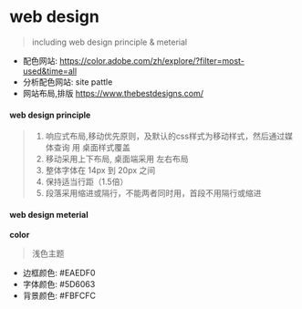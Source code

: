 # web design

> including web design principle & meterial

* 配色网站: https://color.adobe.com/zh/explore/?filter=most-used&time=all
* 分析配色网站: site pattle
* 网站布局,排版 https://www.thebestdesigns.com/

#### web design principle

> 1. 响应式布局,移动优先原则，及默认的css样式为移动样式，然后通过媒体查询 用 桌面样式覆盖
> 2. 移动采用上下布局, 桌面端采用 左右布局
> 3. 整体字体在 14px 到 20px 之间
> 4. 保持适当行距（1.5倍）
> 5. 段落采用缩进或隔行，不能两者同时用，首段不用隔行或缩进



#### web design meterial

**color**

> 浅色主题

* 边框颜色: #EAEDF0
* 字体颜色: #5D6063
* 背景颜色: #FBFCFC

